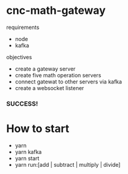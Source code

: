# cnc-math-gateway

requirements

- node
- kafka

objectives

- create a gateway server
- create five math operation servers
- connect gatewat to other servers via kafka
- create a websocket listener

### SUCCESS!

# How to start

- yarn
- yarn kafka
- yarn start
- yarn run:[add | subtract | multiply | divide]
